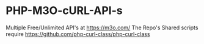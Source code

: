 # PHP-M3O-cURL-API-s
Multiple Free/Unlimited API's at https://m3o.com/ 
The Repo's Shared scripts require https://github.com/php-curl-class/php-curl-class
